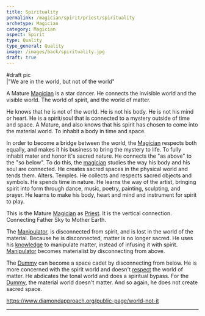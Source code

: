 ```yaml
---
title: Spirituality
permalink: /magician/spirit/priest/spirituality
archetype: Magician
category: Magician
aspect: Spirit
type: Quality
type_general: Quality
image: /images/back/spirituality.jpg
draft: true
---
```

#draft pic  
|"We are in the world, but not of the world"  
  
A Mature [Magician](/magician/mature_magician) is a star dancer. He connects the invisible world and the visible world. The world of spirit, and the world of matter.   
  
He knows that he is not of the world. He is not his body. He is not his mind or heart. He is a spirit/soul that is connected to a mystery outside of time and space. A Mature, and also knows that his spirit has chosen to come into the material world. To inhabit a body in time and space.   
  
In order to become a bridge between the world, the [Magician](/magician/mature_magician) respects both equally, and makes it his business to bring the mystery to life. To fully inhabit mater and honor it's sacred nature. He connects the "as above" to the "so below". To do this, the [magician](/magician/mature_magician) studies the way his body and his soul are connected. He creates sacred spaces in the physical world and tends them. Alters. Temples. He collects and respects sacred objects and symbols. He spends time in nature. He learns the way of the artist, bringing spirit into form through dance, music, poetry, painting, sculpting, and prayer. He learns to make his body, heart and mind and instrument for spirit to play.   
  
This is the Mature [Magician](/magician/mature_magician) as [Priest](/magician/spirit/priest). It is the vertical connection. Connecting Father Sky to Mother Earth.   
  
The [Manipulator](/magician/mature_magician/manipulator_shadow), is disconnected from spirit, and is lost in the world of the material. Because he is disconnected, matter is no longer sacred. He uses his [knowledge](/magician/mature_magician/knowledge) to manipulate matter, instead of infusing it with spirit.   
[Manipulator](/magician/mature_magician/manipulator_shadow) becomes materialist by disconnecting from above.  
  
The [Dummy](/magician/mature_magician/dummy_shadow) can become a space cadet by disconnecting from below. He is more concerned with the spirit world and doesn't [respect](/king/spirit/leader/respect) the world of matter. He abdicates the tonal world and does a spiritual bypass. For the [Dummy](/magician/mature_magician/dummy_shadow), the material world doesn't matter. And so again, he does not create sacred space.   
  
https://www.diamondapproach.org/public-page/world-not-it  

---
